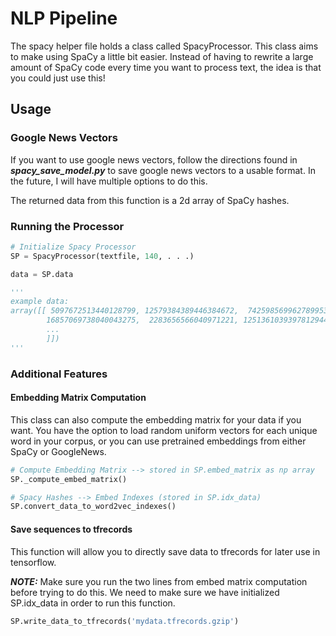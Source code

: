 # NLP Pipeline

The spacy helper file holds a class called SpacyProcessor. This class
aims to make using SpaCy a little bit easier. Instead of having to
rewrite a large amount of SpaCy code every time you want to process text,
the idea is that you could just use this!

## Usage
### Google News Vectors
If you want to use google news vectors, follow the directions found in
***spacy_save_model.py*** to save google news vectors to a usable format.
In the future, I will have multiple options to do this.

The returned data from this function is a 2d array of SpaCy hashes.

### Running the Processor
```python
# Initialize Spacy Processor
SP = SpacyProcessor(textfile, 140, . . .)

data = SP.data

'''
example data:
array([[ 5097672513440128799, 12579384389446384672,  7425985699627899538,
        16857069738040043275,  2283656566040971221, 12513610393978129441,
        ...
        ]])
'''

```


### Additional Features

#### Embedding Matrix Computation
This class can also compute the embedding matrix for your data if you want.
You have the option to load random uniform vectors for each unique word in your
corpus, or you can use pretrained embeddings from either SpaCy or GoogleNews.
```python
# Compute Embedding Matrix --> stored in SP.embed_matrix as np array
SP._compute_embed_matrix()

# Spacy Hashes --> Embed Indexes (stored in SP.idx_data)
SP.convert_data_to_word2vec_indexes()
```

#### Save sequences to tfrecords
This function will allow you to directly save data to tfrecords for later
use in tensorflow.

***NOTE:*** Make sure you run the two lines from embed matrix computation
before trying to do this. We need to make sure we have initialized SP.idx_data
in order to run this function.
```python
SP.write_data_to_tfrecords('mydata.tfrecords.gzip')
```

